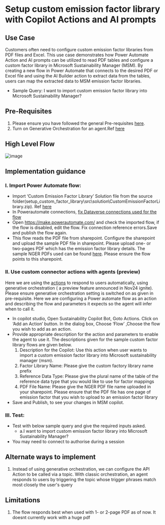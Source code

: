 # Setup custom emission factor library with Copilot Actions and AI prompts 
## Use Case
Customers often need to configure custom emission factor libraries from PDF files and Excel. This use case demonstrates how Power Automate Action and AI prompts can be utilized to read PDF tables and configure a custom factor library in Microsoft Sustainability Manager (MSM). By creating a new flow in Power Automate that connects to the desired PDF or Excel file and using the AI Builder action to extract data from the tables, users can map the extracted data to MSM emission factor libraries. 
- Sample Query: I want to import custom emission factor library into Microsoft Sustainability Manager?

## Pre-Requisites
1.	Please ensure you have followed the general Pre-requisites [here](https://github.com/MS-Sustainability-Resources/msm-copilot-extensions/blob/main/README.md#pre-requisite).
2.	Turn on Generative Orchestration for an agent.Ref [here](https://learn.microsoft.com/en-us/microsoft-copilot-studio/advanced-generative-actions#turn-on-generative-orchestration-for-an-agent)

## High Level Flow

![image](https://github.com/user-attachments/assets/4131271a-1c28-4002-92be-ed03cec8e633)

## Implementation guidance
### I.	Import Power Automate flow:
  - Import ‘Custom Emission Factor Library’ Solution file from the source folder(setup_custom_factor_library\src\solution\CustomEmissionFactorLibrary.zip). Ref [here](https://learn.microsoft.com/en-us/power-apps/maker/data-platform/import-update-export-solutions)
  - In Powerautomate connections, [fix Dataverse connections used for the flow](https://learn.microsoft.com/en-us/power-automate/add-manage-connections#update-a-connection)
  - Open https://make.powerautomate.com/ and check the imported flow, if the flow is disabled, edit the flow. Fix connection reference errors.Save and publish the flow again.
  - This flow reads the PDF file from sharepoint. Configure the sharepoint and upload the sample PDF file in sharepoint. Please upload one- or two-pages PDF which has the emission factor library details. The sample NGER PDFs used can be found [here](https://github.com/MS-Sustainability-Resources/msm-copilot-extensions/tree/main/setup_custom_factor_library). Please ensure the flow points to this sharepoint.
### II.	Use custom connector actions with agents (preview)
Here we are using the [actions](https://learn.microsoft.com/en-us/microsoft-copilot-studio/advanced-plugin-actions#add-an-action) to respond to users automatically, using generative orchestration ( a preview feature announced in Nov24 ignite). Please ensure generative orchestration setting is switched on as given in pre-requisite.
Here we are configuring a Power automate flow as an action and describing the flow and  parameters it expects so the agent will infer when to call it.
  -	In copilot studio, Open Sustainability Copilot Bot, Goto Actions. Click on ‘Add an Action’ button. In the dialog box, Choose ‘Flow’ ,Choose the flow you wish to add as an action.
  -	Provide appropriate description for the action and parameters to enable the agent to use it.  The descriptions given for the sample custom factor library flows are given below.
    1.	Description for the Copilot: Use this action when user wants to import a custom emission factor library into Microsoft sustainability manager (msm).
   	2.	Factor Library Name: Please give the custom factory library name prefix
   	3.	Reference Data Type: Please give the plural name of the table of the reference data type that you would like to use for factor mappings
   	4.	PDF File Name: Please give the NGER PDF file name uploaded in your sharepoint. Please ensure that the PDF file has one page of emission factor that you wish to upload to an emission factor library
  - Save and Publish, to see your changes in MSM copilot.
### III.	Test:
-	Test with below sample query and give the required inputs asked.
    - a.I want to import custom emission factor library into Microsoft Sustainability Manager?
- You may need to connect to authorise during a session

## Alternate ways to implement
1.	Instead of using generative orchestration, we can configure the API Action to be called via a topic. With classic orchestration, an agent responds to users by triggering the topic whose trigger phrases match most closely the user's query

## Limitations
1.	The flow responds best when used with 1- or 2-page PDF as of now. It doesnt currently work with a huge pdf

